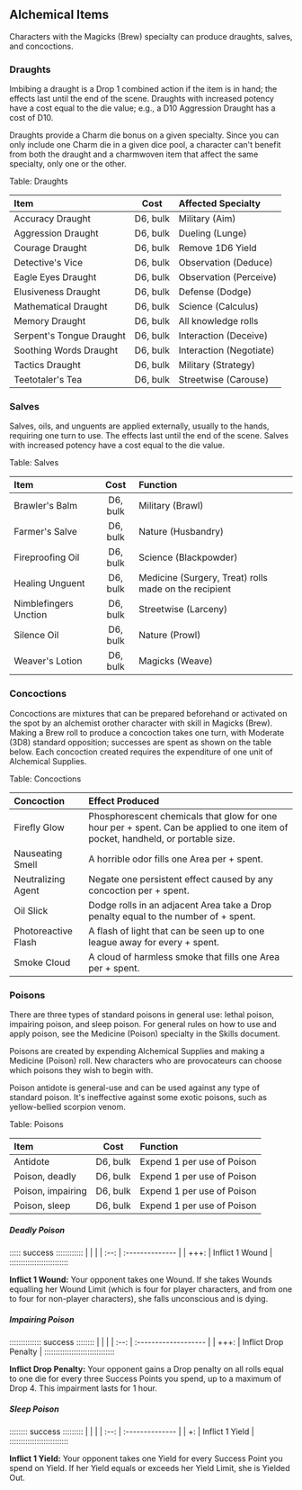 ## Alchemical Items

Characters with the Magicks (Brew) specialty can produce draughts, salves, and concoctions.

### Draughts

Imbibing a draught is a Drop 1 combined action if the item is in hand;
the effects last until the end of the scene. Draughts with increased
potency have a cost equal to the die value; e.g., a D10 Aggression
Draught has a cost of D10.

Draughts provide a Charm die bonus on a given specialty. Since you can
only include one Charm die in a given dice pool, a character can't
benefit from both the draught and a charmwoven item that affect the same
specialty, only one or the other.


Table: Draughts

| Item                     | Cost     | Affected Specialty       |
| :----------------------- | :------: | :----------------------- |
| Accuracy Draught         | D6, bulk | Military (Aim)           |
| Aggression Draught       | D6, bulk | Dueling (Lunge)          | 
| Courage Draught          | D6, bulk | Remove 1D6 Yield         | 
| Detective's Vice         | D6, bulk | Observation (Deduce)     | 
| Eagle Eyes Draught       | D6, bulk | Observation (Perceive)   |
| Elusiveness Draught      | D6, bulk | Defense (Dodge)          |
| Mathematical Draught     | D6, bulk | Science (Calculus)       |
| Memory Draught           | D6, bulk | All knowledge rolls      |
| Serpent's Tongue Draught | D6, bulk | Interaction (Deceive)    |
| Soothing Words Draught   | D6, bulk | Interaction (Negotiate)  |
| Tactics Draught          | D6, bulk | Military (Strategy)      |
| Teetotaler's Tea         | D6, bulk | Streetwise (Carouse)     |

### Salves

Salves, oils, and unguents are applied externally, usually to the hands, requiring one turn to
use. The effects last until the end of the scene. Salves with increased potency have a cost equal to the die value.

Table: Salves

| Item                  | Cost     | Function                                               |
| :-------------------- | :------: | :----------------------------------------------------- |
| Brawler's Balm        | D6, bulk | Military (Brawl)                                       |
| Farmer's Salve        | D6, bulk | Nature (Husbandry)                                     |
| Fireproofing Oil      | D6, bulk | Science (Blackpowder)                                  |
| Healing Unguent       | D6, bulk | Medicine (Surgery, Treat) rolls made on the recipient  |
| Nimblefingers Unction | D6, bulk | Streetwise (Larceny)                                   |
| Silence Oil           | D6, bulk | Nature (Prowl)                                         |
| Weaver's Lotion       | D6, bulk | Magicks (Weave)                                        |

### Concoctions

Concoctions are mixtures that can be prepared beforehand or activated on
the spot by an alchemist orother character with skill in Magicks (Brew).
Making a Brew roll to produce a concoction takes one turn, with Moderate
(3D8) standard opposition; successes are spent as shown on the table
below. Each concoction created requires the expenditure of one unit of Alchemical Supplies.

Table: Concoctions

| Concoction          | Effect Produced                                                                                                                |
| :------------------ | :----------------------------------------------------------------------------------------------------------------------------- |
| Firefly Glow        | Phosphorescent chemicals that glow for one hour per + spent. Can be applied to one item of pocket, handheld, or portable size. |
| Nauseating Smell    | A horrible odor fills one Area per + spent.                                                                                    |
| Neutralizing Agent  | Negate one persistent effect caused by any concoction per + spent.                                                             |
| Oil Slick           | Dodge rolls in an adjacent Area take a Drop penalty equal to the number of + spent.                                            |
| Photoreactive Flash | A flash of light that can be seen up to one league away for every + spent.                                                     |
| Smoke Cloud         | A cloud of harmless smoke that fills one Area per + spent.                                                                     |

### Poisons

There are three types of standard poisons in general use: lethal poison,
impairing poison, and sleep poison. For general rules on how to use and
apply poison, see the Medicine (Poison) specialty in the Skills
document.

Poisons are created by expending Alchemical Supplies and making a
Medicine (Poison) roll. New characters who are provocateurs can choose
which poisons they wish to begin with.

Poison antidote is general-use and can be used against any type of
standard poison. It's ineffective against some exotic poisons, such as
yellow-bellied scorpion venom.

Table: Poisons

| Item              | Cost     | Function                    |
| :---------------- | :------: | :-------------------------- |
| Antidote          | D6, bulk | Expend 1 per use of Poison  |
| Poison, deadly    | D6, bulk | Expend 1 per use of Poison  |
| Poison, impairing | D6, bulk | Expend 1 per use of Poison  |
| Poison, sleep     | D6, bulk | Expend 1 per use of Poison  |

##### Deadly Poison 

::::: success ::::::::::::
|      |                 |
| :--: | :-------------- |
| +++: | Inflict 1 Wound |
::::::::::::::::::::::::::

**Inflict 1 Wound:** Your opponent takes one Wound. If she takes Wounds
equalling her Wound Limit (which is four for player characters, and from
one to four for non-player characters), she falls unconscious and is
dying.

##### Impairing Poison

:::::::::::::: success ::::::::
|      |                      |
| :--: | :------------------- |
| +++: | Inflict Drop Penalty |
:::::::::::::::::::::::::::::::

**Inflict Drop Penalty:** Your opponent gains a Drop penalty on all rolls
equal to one die for every three Success Points you spend, up to a
maximum of Drop 4. This impairment lasts for 1 hour.

##### Sleep Poison

:::::::: success :::::::::
|      |                 |
| :--: | :-------------- |
| +:   | Inflict 1 Yield |
::::::::::::::::::::::::::

**Inflict 1 Yield:** Your opponent takes one Yield for every Success Point
you spend on Yield. If her Yield equals or exceeds her Yield Limit, she
is Yielded Out.

